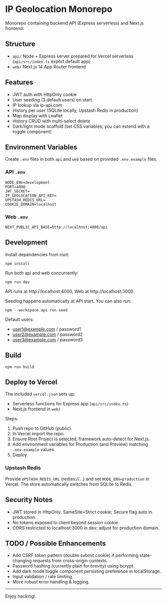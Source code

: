 # IP Geolocation Monorepo

Monorepo containing backend API (Express serverless) and Next.js frontend.

## Structure
- `api/` Node + Express server prepared for Vercel serverless (`api/src/index.ts` export default app)
- `web/` Next.js 14 App Router frontend

## Features
- JWT auth with HttpOnly cookie
- User seeding (3 default users) on start
- IP lookup via ip-api.com
- History per user (SQLite locally, Upstash Redis in production)
- Map display with Leaflet
- History CRUD with multi-select delete
- Dark/light mode scaffold (set CSS variables; you can extend with a toggle component)

## Environment Variables
Create `.env` files in both `api` and `web` based on provided `.env.example` files.

### API `.env`
```
NODE_ENV=development
PORT=4000
JWT_SECRET=
IP_GEOLOCATION_API_KEY=
UPSTASH_REDIS_URL=
COOKIE_DOMAIN=localhost
```

### Web `.env`
```
NEXT_PUBLIC_API_BASE=http://localhost:4000/api
```

## Development
Install dependencies from root:
```
npm install
```
Run both api and web concurrently:
```
npm run dev
```
API runs at http://localhost:4000, Web at http://localhost:3000.

Seeding happens automatically at API start. You can also run:
```
npm --workspace api run seed
```
Default users:
- user1@example.com / password1
- user2@example.com / password2
- user3@example.com / password3

## Build
```
npm run build
```

## Deploy to Vercel
The included `vercel.json` sets up:
- Serverless functions for Express app (`api/src/index.ts`)
- Next.js frontend in `web/`

Steps:
1. Push repo to GitHub (public).
2. In Vercel import the repo.
3. Ensure Root Project is selected, framework auto-detect for Next.js.
4. Add environment variables for Production (and Preview) matching `.env.example` values.
5. Deploy.

### Upstash Redis
Provide `UPSTASH_REDIS_URL` (rediss://...) and set `NODE_ENV=production` in Vercel. The store automatically switches from SQLite to Redis.

## Security Notes
- JWT stored in HttpOnly, SameSite=Strict cookie; Secure flag auto in production.
- No tokens exposed to client beyond session cookie.
- CORS restricted to localhost:3000 in dev; adjust for production domain.

## TODO / Possible Enhancements
- Add CSRF token pattern (double submit cookie) if performing state-changing requests from cross-origin contexts.
- Password hashing (currently plain for brevity) using bcrypt.
- Add dark mode toggle component persisting preference in localStorage.
- Input validation / rate limiting.
- More robust error handling & logging.

---
Enjoy hacking!
